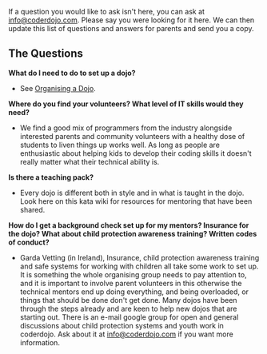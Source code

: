 If a question you would like to ask isn't here, you can ask at
<info@coderdojo.com>. Please say you were looking for it here. We can
then update this list of questions and answers for parents and send you
a copy.

## The Questions

  

**What do I need to do to set up a dojo?**

  -   
    See [Organising a Dojo](Organising_a_Dojo.md).

**Where do you find your volunteers? What level of IT skills would they
need?**

  -   
    We find a good mix of programmers from the industry alongside
    interested parents and community volunteers with a healthy dose of
    students to liven things up works well. As long as people are
    enthusiastic about helping kids to develop their coding skills it
    doesn't really matter what their technical ability is.

**Is there a teaching pack?**

  -   
    Every dojo is different both in style and in what is taught in the
    dojo. Look here on this kata wiki for resources for mentoring that
    have been shared.

**How do I get a background check set up for my mentors? Insurance for
the dojo? What about child protection awareness training? Written codes
of conduct?**

  -   
    Garda Vetting (in Ireland), Insurance, child protection awareness
    training and safe systems for working with children all take some
    work to set up. It is something the whole organising group needs to
    pay attention to, and it is important to involve parent volunteers
    in this otherwise the technical mentors end up doing everything, and
    being overloaded, or things that should be done don't get done. Many
    dojos have been through the steps already and are keen to help new
    dojos that are starting out. There is an e-mail google group for
    open and general discussions about child protection systems and
    youth work in coderdojo. Ask about it at <info@coderdojo.com> if you
    want more information.
